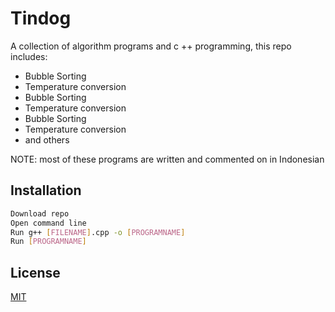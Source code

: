 # Tindog
A collection of algorithm programs and c ++ programming, this repo includes:

* Bubble Sorting
* Temperature conversion
* Bubble Sorting
* Temperature conversion
* Bubble Sorting
* Temperature conversion
* and others

NOTE: most of these programs are written and commented on in Indonesian
## Installation

```bash
Download repo
Open command line
Run g++ [FILENAME].cpp -o [PROGRAMNAME]
Run [PROGRAMNAME]
```

## License
[MIT](https://choosealicense.com/licenses/mit/)